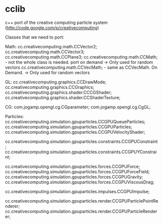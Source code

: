 cclib
=====

c++ port of the creative computing particle system (http://code.google.com/p/creativecomputing)


Classes that we need to port:

Math:
cc.creativecomputing.math.CCVector2;                
cc.creativecomputing.math.CCVector3;
cc.creativecomputing.math.CCPlane3;
cc.creativecomputing.math.CCMath;                   - not the whole class is needed. port on demand -> Only used for random vectors 
cc.creativecomputing.math.CCVecMath;                - same as CCVecMath. On Demand. -> Only used for random vectors

GL:
cc.creativecomputing.graphics.CCDrawMode;
cc.creativecomputing.graphics.CCGraphics;
cc.creativecomputing.graphics.shader.CCCGShader;
cc.creativecomputing.graphics.shader.CCShaderTexture;

CG:
com.jogamp.opengl.cg.CGparameter;
com.jogamp.opengl.cg.CgGL;

Particles:
cc.creativecomputing.simulation.gpuparticles.CCGPUQueueParticles;
cc.creativecomputing.simulation.gpuparticles.CCGPUParticles;
cc.creativecomputing.simulation.gpuparticles.CCGPUVelocityShader;

cc.creativecomputing.simulation.gpuparticles.constraints.CCGPUConstraint;
cc.creativecomputing.simulation.gpuparticles.constraints.CCGPUYConstraint;

cc.creativecomputing.simulation.gpuparticles.forces.CCGPUForce;
cc.creativecomputing.simulation.gpuparticles.forces.CCGPUForceField;
cc.creativecomputing.simulation.gpuparticles.forces.CCGPUGravity;
cc.creativecomputing.simulation.gpuparticles.forces.CCGPUViscousDrag;

cc.creativecomputing.simulation.gpuparticles.impulses.CCGPUImpulse;

cc.creativecomputing.simulation.gpuparticles.render.CCGPUParticlePointRenderer;
cc.creativecomputing.simulation.gpuparticles.render.CCGPUParticleRenderer;



